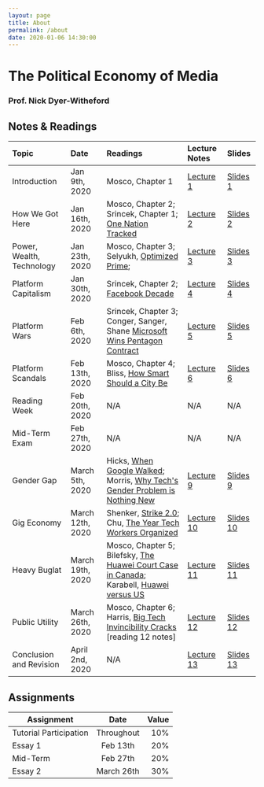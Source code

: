 ```yaml
---
layout: page
title: About
permalink: /about
date: 2020-01-06 14:30:00
---
```


# The Political Economy of Media
### Prof. Nick Dyer-Witheford

## Notes & Readings

|   Topic                     |        Date       |                               Readings                                                            |   Lecture Notes  |   Slides   |
|:----------------------------|:------------------|:--------------------------------------------------------------------------------------------------|:-----------------|:-----------|
|   Introduction              | Jan 9th, 2020     |Mosco, Chapter 1                                                                                   | [Lecture 1]      | [Slides 1] |
|   How We Got Here           | Jan 16th, 2020    |Mosco, Chapter 2; Srincek, Chapter 1; [One Nation Tracked][1]                                      | [Lecture 2]      | [Slides 2] |
|   Power, Wealth, Technology | Jan 23th, 2020    |Mosco, Chapter 3; Selyukh, [Optimized Prime][2];                                                   | [Lecture 3]      | [Slides 3] |
|   Platform Capitalism       | Jan 30th, 2020    |Srincek, Chapter 2; [Facebook Decade][3]                                                           | [Lecture 4]      | [Slides 4] |
|   Platform Wars             | Feb 6th, 2020     |Srincek, Chapter 3; Conger, Sanger, Shane [Microsoft Wins Pentagon Contract][4]                    | [Lecture 5]      | [Slides 5] |
|   Platform Scandals         | Feb 13th, 2020    |Mosco, Chapter 4; Bliss, [How Smart Should a City Be][5]                                           | [Lecture 6]      | [Slides 6] |
|   Reading Week              | Feb 20th, 2020    |N/A                                                                                                | N/A              | N/A        |
|   Mid-Term Exam             | Feb 27th, 2020    |N/A                                                                                                | N/A              | N/A        |
|   Gender Gap                | March 5th, 2020   |Hicks, [When Google Walked][6]; Morris, [Why Tech's Gender Problem is Nothing New][7]              | [Lecture 9]      | [Slides 9] |
|   Gig Economy               | March 12th, 2020  |Shenker, [Strike 2.0][8]; Chu, [The Year Tech Workers Organized][9]                                | [Lecture 10]     | [Slides 10]|
|   Heavy Buglat              | March 19th, 2020  |Mosco, Chapter 5; Bilefsky, [The Huawei Court Case in Canada][10]; Karabell, [Huawei versus US][11]| [Lecture 11]     | [Slides 11]|
|   Public Utility            | March 26th, 2020  |Mosco, Chapter 6; Harris, [Big Tech Invincibility Cracks][12] [reading 12 notes]                   | [Lecture 12]     | [Slides 12]|
|   Conclusion and Revision   | April 2nd, 2020   | N/A                                                                                               | [Lecture 13]     | [Slides 13]|

## Assignments

|   Assignment              |   Date  |     Value     |
| ------------------------- |:-------------:| -------:|
|   Tutorial Participation  |   Throughout  |   10%   |
|   Essay 1                 |   Feb 13th    |   20%   |
|   Mid-Term                |   Feb 27th    |   20%   |
|   Essay 2                 |   March 26th  |   30%   |


[Lecture 1]: week-1/
[Lecture 2]: week-2/
[Lecture 3]: week-3/
[Lecture 4]: week-4/
[Lecture 5]: lecture/404
[Lecture 6]: lecture/404
[Lecture 9]: lecture/404
[Lecture 10]: lecture/404
[Lecture 11]: lecture/404
[Lecture 12]: lecture/404
[Lecture 13]: lecture/404

[Slides 1]: assets/attachments/slides/2020-01-09.pdf
[Slides 2]: assets/attachments/slides/2020-01-16.pdf
[Slides 3]: assets/attachments/slides/2020-01-23.pdf
[Slides 4]: assets/attachments/slides/2020-01-30.pdf
[Slides 5]: lecture/404
[Slides 6]: lecture/404
[Slides 9]: lecture/404
[Slides 10]: lecture/404
[Slides 11]: lecture/404
[Slides 12]: lecture/404
[Slides 13]: lecture/404

[1]: https://www.nytimes.com/interactive/2019/12/19/opinion/location-tracking-cell-phone.html
[2]: https://www.npr.org/2018/11/21/660168325/optimized-prime-how-ai-and-anticipation-power-amazons-1-hour-deliveries
[3]: https://arstechnica.com/tech-policy/2019/12/why-the-2010s-were-the-facebook-decade/
[4]: platformwars.pdf
[5]: https://www.citylab.com/design/2018/09/how-smart-should-a-city-be-toronto-is-finding-out/569116/
[6]: https://nymag.com/intelligencer/2019/02/can-the-google-walkout-bring-about-change-at-tech-companies.html
[7]: https://www.theguardian.com/technology/2018/oct/11/tech-gender-problem-amazon-facebook-bias-women
[8]: https://www.theguardian.com/books/2019/aug/31/the-new-resistance-how-gig-economy-workers-are-fighting-back
[9]: https://mashable.com/article/tech-workers-protest-2019/
[10]: attachments/readings/bugsplat.pdf
[11]: attachments/readings/bugsplat2.pdf
[12]: https://www.theguardian.com/commentisfree/2019/oct/21/facebook-google-apple-amazon-big-tech-women